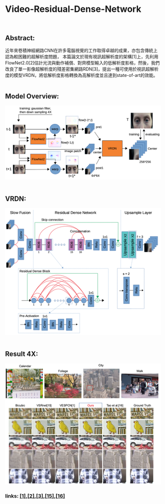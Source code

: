 # Video-Residual-Dense-Network<br><br>
## Abstract:
近年來卷積神經網路CNN在許多電腦視覺的工作取得卓越的成果，亦包含傳統上認為較困難的超解析度問題，
本篇論文於現有視訊超解析度的架構[1]上，先利用FlowNet2.0[2]估計光流與動作補償、對齊模型輸入的低解析度影格，然後，我們改良了單一影像超解析度的殘差密集網路RDN[3]，提出一種可使用於視訊超解析度的模型VRDN，將低解析度影格轉換為高解析度並且達到state-of-art的效能。<br><br>
## Model Overview:
![image](https://github.com/hugh102575/readme_img/blob/master/%E8%9E%A2%E5%B9%95%E5%BF%AB%E7%85%A7%202019-09-08%20%E4%B8%8B%E5%8D%8812.48.35.png)<br><br>
## VRDN:
![image](https://github.com/hugh102575/readme_img/blob/master/%E8%9E%A2%E5%B9%95%E5%BF%AB%E7%85%A7%202019-09-08%20%E4%B8%8B%E5%8D%8812.41.42.png)<br><br>
## Result 4X: 
![image](https://github.com/hugh102575/readme_img/blob/master/%E8%9E%A2%E5%B9%95%E5%BF%AB%E7%85%A7%202019-09-08%20%E4%B8%8B%E5%8D%8812.57.45.png)
### links: [[1]](https://arxiv.org/abs/1611.05250),[[2]](https://arxiv.org/abs/1612.01925),[[3]](https://arxiv.org/abs/1802.08797),[[15]](https://ieeexplore.ieee.org/document/7444187),[[16]](https://arxiv.org/abs/1704.02738)
